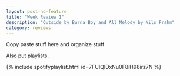 ```yaml
---
layout: post-no-feature
title: "Week Review 1"
description: "Outside by Burna Boy and All Melody by Nils Frahm"
category: reviews
---
```


Copy paste stuff here and organize stuff

Also put playlists.

{% include spotifyplaylist.html id=7FUIQIDxNu0F8iH98irz7N %}